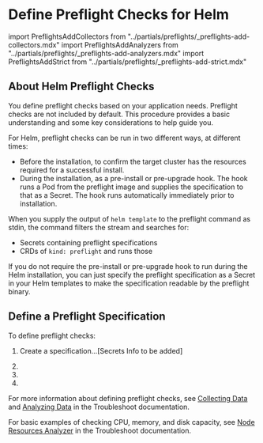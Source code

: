 # Define Preflight Checks for Helm
import PreflightsAddCollectors from "../partials/preflights/_preflights-add-collectors.mdx"
import PreflightsAddAnalyzers from "../partials/preflights/_preflights-add-analyzers.mdx"
import PreflightsAddStrict from "../partials/preflights/_preflights-add-strict.mdx"

## About Helm Preflight Checks

You define preflight checks based on your application needs. Preflight checks are not included by default. This procedure provides a basic understanding and some key considerations to help guide you.

For Helm, preflight checks can be run in two different ways, at different times:

- Before the installation, to confirm the target cluster has the resources required for a successful install.
- During the installation, as a pre-install or pre-upgrade hook. The hook runs a Pod from the preflight image and supplies the specification to that as a Secret. The hook runs automatically immediately prior to installation.

When you supply the output of `helm template` to the preflight command as stdin, the command filters the stream and searches for:

-  Secrets containing preflight specifications
-  CRDs of `kind: preflight` and runs those

If you do not require the pre-install or pre-upgrade hook to run during the Helm installation, you can just specify the preflight specification as a Secret in your Helm templates to make the specification readable by the preflight binary.

## Define a Preflight Specification

To define preflight checks:

1. Create a specification...[Secrets Info to be added]

1. <PreflightsAddCollectors/>

1. <PreflightsAddAnalyzers/>

1. <PreflightsAddStrict/>


For more information about defining preflight checks, see [Collecting Data](https://troubleshoot.sh/docs/collect/) and [Analyzing Data](https://troubleshoot.sh/docs/analyze/) in the Troubleshoot documentation. 

For basic examples of checking CPU, memory, and disk capacity, see [Node Resources Analyzer](https://troubleshoot.sh/reference/analyzers/node-resources/) in the Troubleshoot documentation.
